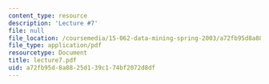 ```yaml
---
content_type: resource
description: 'Lecture #7'
file: null
file_location: /coursemedia/15-062-data-mining-spring-2003/a72fb95d8a8825d139c174bf2072d8df_lecture7.pdf
file_type: application/pdf
resourcetype: Document
title: lecture7.pdf
uid: a72fb95d-8a88-25d1-39c1-74bf2072d8df
---
```

